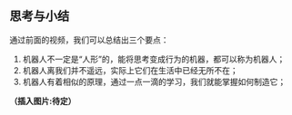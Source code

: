 ## 思考与小结

通过前面的视频，我们可以总结出三个要点：

1. 机器人不一定是“人形”的，能将思考变成行为的机器，都可以称为机器人；
2. 机器人离我们并不遥远，实际上它们在生活中已经无所不在；
3. 机器人有着相似的原理，通过一点一滴的学习，我们就能掌握如何制造它；

**（插入图片:待定）**

